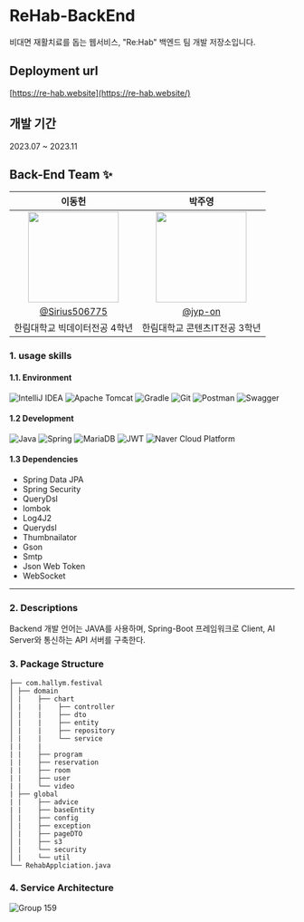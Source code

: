 # ReHab-BackEnd

비대면 재활치료를 돕는 웹서비스, "Re:Hab" 백엔드 팀 개발 저장소입니다.

## Deployment url

[https://re-hab.website](https://re-hab.website/) <br>

## 개발 기간
2023.07 ~ 2023.11

## Back-End Team ✨

|                                   이동헌                                     |                                       박주영                                        |                                                                                       
|:--------------------------------------------------------------------------------:|:--------------------------------------------------------------------------------:|
| <img width="160px" src="https://avatars.githubusercontent.com/u/80760160?v=4" /> | <img width="160px" src="https://avatars.githubusercontent.com/u/52206904?v=4" /> |
|                 [@Sirius506775](https://github.com/Sirius506775)                 |                      [@jyp-on](https://github.com/jyp-on)                      |     
|                                한림대학교 빅데이터전공  4학년                                 |   한림대학교 콘텐츠IT전공 3학년   |               



### 1.  usage skills
#### 1.1. Environment
![IntelliJ IDEA](https://img.shields.io/badge/IntelliJIDEA-000000.svg?style=for-the-badge&logo=intellij-idea&logoColor=white)
![Apache Tomcat](https://img.shields.io/badge/apache%20tomcat-%23F8DC75.svg?style=for-the-badge&logo=apache-tomcat&logoColor=black)
![Gradle](https://img.shields.io/badge/Gradle-02303A.svg?style=for-the-badge&logo=Gradle&logoColor=white)
![Git](https://img.shields.io/badge/Git-F05032?style=for-the-badge&logo=Git&logoColor=white)
![Postman](https://img.shields.io/badge/Postman-FF6C37?style=for-the-badge&logo=postman&logoColor=white)
![Swagger](https://img.shields.io/badge/-Swagger-%23Clojure?style=for-the-badge&logo=swagger&logoColor=white)

#### 1.2 Development
![Java](https://img.shields.io/badge/java-%23ED8B00.svg?style=for-the-badge&logo=java&logoColor=white)
![Spring](https://img.shields.io/badge/spring-%236DB33F.svg?style=for-the-badge&logo=spring&logoColor=white)
![MariaDB](https://img.shields.io/badge/MariaDB-003545?style=for-the-badge&logo=mariadb&logoColor=white)
![JWT](https://img.shields.io/badge/JWT-black?style=for-the-badge&logo=JSON%20web%20tokens)
![Naver Cloud Platform](https://img.shields.io/badge/Naver%20Cloud%20Platform-%2303C75A.svg?style=for-the-badge&logo=NAVER&logoColor=white)
  
#### 1.3 Dependencies
- Spring Data JPA
- Spring Security
- QueryDsl
- lombok
- Log4J2
- Querydsl
- Thumbnailator
- Gson
- Smtp
- Json Web Token
- WebSocket

---
### 2. Descriptions
Backend 개발 언어는 JAVA를 사용하며, Spring-Boot 프레임워크로 Client, AI Server와 통신하는 API 서버를 구축한다.

### 3. Package Structure
```
├── com.hallym.festival 
│ ├── domain 
│ |    ├── chart
│ |    |    ├── controller
│ |    |    ├── dto
│ |    |    ├── entity
│ |    |    ├── repository
│ |    |    └── service
| |    |
| |    ├── program
| |    ├── reservation
| |    ├── room
| |    ├── user
| |    └── video
| ├── global
| |    ├── advice
| |    ├── baseEntity
│ |    ├── config 
│ |    ├── exception
│ |    ├── pageDTO
│ |    ├── s3
│ |    └── security
│ |    └── util
└── RehabApplciation.java
```

### 4. Service Architecture

![Group 159](https://github.com/sync-without-async/Rehab-BackEnd/assets/52206904/113f970c-4615-4323-98d2-e2babdd4707d)



